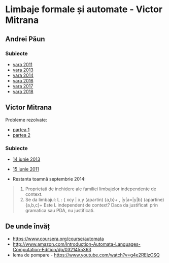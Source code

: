 # Limbaje formale și automate - Victor Mitrana

## Andrei Păun

### Subiecte

* [vara 2011](https://drive.google.com/file/d/1kjaQfrTuEnCKKt--AyUOspufWMambY43/view?usp=sharing)
* [vara 2013](https://drive.google.com/file/d/1EholqvIGw2ACRnBbKJW8qu0aAutTHH_w/view?usp=sharing)
* [vara 2014](https://drive.google.com/file/d/1CRV4czU2mUQfiXzvA47SRx9DFIJhsMyd/view?usp=sharing)
* [vara 2016](https://drive.google.com/file/d/1cn-NglQHjctMgZCHyCnqGQjwNpHP5Mgx/view?usp=sharing)
* [vara 2017](https://drive.google.com/file/d/1dgijika10AKadVaHgVc28yjFApTCho9-/view?usp=sharing)
* [vara 2018](https://drive.google.com/file/d/1PhO5v-ud8EzrhVtnB16QMcaRgQhWCkIq/view?usp=sharing)

## Victor Mitrana

Probleme rezolvate:

* [partea 1](https://www.dropbox.com/sh/y5xoe7hotc1v9d8/AABuqPcX6LzSaLXb-t6KlwaKa?dl=0)
* [partea 2](https://www.dropbox.com/s/6jztseyaxnzdfii/Probleme%20LFA%20-%20II%20-%20D.C.Voinescu.pdf?dl=0)

### Subiecte

* [14 iunie 2013](https://www.dropbox.com/s/quzvhulvc47r97x/examen_14iunie2013.pdf?dl=0)
* [15 iunie 2011](https://www.dropbox.com/sh/zt55oh194aiz1vu/AAClfp2we6iTtG13ukz1-luQa?dl=0)

* Restanta toamnă septembrie 2014:

> 1. Proprietati de inchidere ale familiei limbajelor independente de context.
> 2. Se da limbajul: 
> L : { xcy | x,y (apartin) {a,b}+ , |y|a=|y|b} (apartine) {a,b,c}+
> Este L independent de context? Daca da justificati prin gramatica sau PDA, nu justificati.


## De unde învăț

* https://www.coursera.org/course/automata
* http://www.amazon.com/Introduction-Automata-Languages-Computation-Edition/dp/0321455363
* lema de pompare - https://www.youtube.com/watch?v=g4e2RElzCSQ
